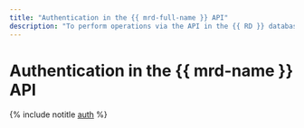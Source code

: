 ```yaml
---
title: "Authentication in the {{ mrd-full-name }} API"
description: "To perform operations via the API in the {{ RD }} database management service - {{ mrd-full-name }}, you need to obtain an IAM token for your account."
---
```


# Authentication in the {{ mrd-name }} API

{% include notitle [auth](../../_includes/authentication.md) %}
